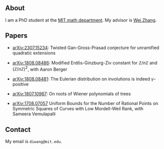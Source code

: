 ## About

I am a PhD student at the [MIT math department](https://math.mit.edu/).
My advisor is [Wei Zhang](https://math.mit.edu/~wz2113/).

## Papers

- [arXiv:2307.15234](https://arxiv.org/abs/2307.15234):
  Twisted Gan-Gross-Prasad conjecture for unramified quadratic extensions

- [arXiv:1808.08486](https://arxiv.org/abs/1808.08486):
  Modified Erdős-Ginzburg-Ziv constant for $\mathbb{Z}/n\mathbb{Z}$ and $(\mathbb{Z}/n\mathbb{Z})^2$, with Aaron Berger

- [arXiv:1808.08481](https://arxiv.org/abs/1808.08481):
  The Eulerian distribution on involutions is indeed $\gamma$-positive

- [arXiv:1807.10967](https://arxiv.org/abs/1807.10967):
  On roots of Wiener polynomials of trees

- [arXiv:1708.07057](https://arxiv.org/1708.07057)
  Uniform Bounds for the Number of Rational Points on Symmetric Squares of Curves with Low Mordell-Weil Rank, with Sameera Vemulapalli

## Contact

My email is `diwang@mit.edu`.
